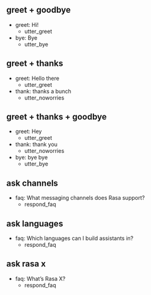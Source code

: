## greet + goodbye

* greet: Hi!
  - utter_greet
* bye: Bye
  - utter_bye

## greet + thanks
* greet: Hello there
  - utter_greet
* thank: thanks a bunch
  - utter_noworries

## greet + thanks + goodbye

* greet: Hey
  - utter_greet
* thank: thank you
  - utter_noworries
* bye: bye bye
  - utter_bye



## ask channels

* faq: What messaging channels does Rasa support?
  - respond_faq

## ask languages
* faq: Which languages can I build assistants in?
  - respond_faq

## ask rasa x
* faq: What’s Rasa X?
  - respond_faq